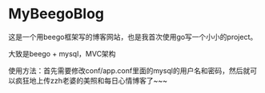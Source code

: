 # MyBeegoBlog

这是一个用beego框架写的博客网站，也是我首次使用go写一个小小的project。

大致是beego + mysql，MVC架构

使用方法：首先需要修改conf/app.conf里面的mysql的用户名和密码，然后就可以疯狂地上传zzh老婆的美照和每日心情博客了~~~

